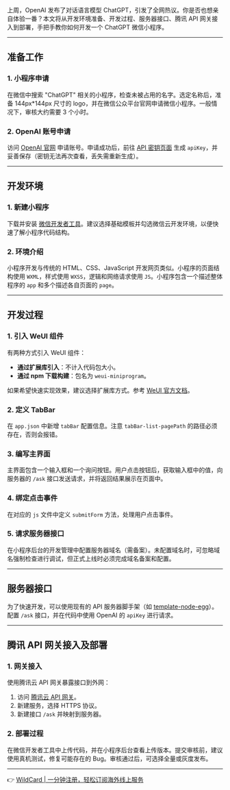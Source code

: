 上周，OpenAI 发布了对话语言模型 ChatGPT，引发了全网热议。你是否也想亲自体验一番？本文将从开发环境准备、开发过程、服务器接口、腾讯 API 网关接入到部署，手把手教你如何开发一个 ChatGPT 微信小程序。

---

## 准备工作

### 1. 小程序申请

在微信中搜索 "ChatGPT" 相关的小程序，检查未被占用的名字。选定名称后，准备 144px*144px 尺寸的 logo，并在微信公众平台官网申请微信小程序。一般情况下，审核大约需要 3 个小时。

### 2. OpenAI 账号申请

访问 [OpenAI 官网](https://openai.com/) 申请账号。申请成功后，前往 [API 密钥页面](https://beta.openai.com/account/api-keys) 生成 `apiKey`，并妥善保存（密钥无法再次查看，丢失需重新生成）。

---

## 开发环境

### 1. 新建小程序

下载并安装 [微信开发者工具](https://developers.weixin.qq.com/miniprogram/dev/devtools/download.html)。建议选择基础模板并勾选微信云开发环境，以便快速了解小程序代码结构。

### 2. 环境介绍

小程序开发与传统的 HTML、CSS、JavaScript 开发网页类似。小程序的页面结构使用 `WXML`，样式使用 `WXSS`，逻辑和网络请求使用 `JS`。小程序包含一个描述整体程序的 `app` 和多个描述各自页面的 `page`。

---

## 开发过程

### 1. 引入 WeUI 组件

有两种方式引入 WeUI 组件：
- **通过扩展库引入**：不计入代码包大小。
- **通过 npm 下载构建**：包名为 `weui-miniprogram`。

如果希望快速实现效果，建议选择扩展库方式。参考 [WeUI 官方文档](https://wechat-miniprogram.github.io/weui/docs/quickstart.html)。

### 2. 定义 TabBar

在 `app.json` 中新增 `tabBar` 配置信息。注意 `tabBar-list-pagePath` 的路径必须存在，否则会报错。

### 3. 编写主界面

主界面包含一个输入框和一个询问按钮。用户点击按钮后，获取输入框中的值，向服务器的 `/ask` 接口发送请求，并将返回结果展示在页面中。

### 4. 绑定点击事件

在对应的 `js` 文件中定义 `submitForm` 方法，处理用户点击事件。

### 5. 请求服务器接口

在小程序后台的开发管理中配置服务器域名（需备案）。未配置域名时，可忽略域名强制检查进行调试，但正式上线时必须完成域名备案和配置。

---

## 服务器接口

为了快速开发，可以使用现有的 API 服务器脚手架（如 [template-node-egg](https://github.com/wytxer/template-node-egg)）。配置 `/ask` 接口，并在代码中使用 OpenAI 的 `apiKey` 进行请求。

---

## 腾讯 API 网关接入及部署

### 1. 网关接入

使用腾讯云 API 网关暴露接口到外网：
1. 访问 [腾讯云 API 网关](https://console.cloud.tencent.com/apigateway/service?rid=1)。
2. 新建服务，选择 HTTPS 协议。
3. 新建接口 `/ask` 并映射到服务器。

### 2. 部署过程

在微信开发者工具中上传代码，并在小程序后台查看上传版本。提交审核前，建议使用真机测试，修复可能存在的 Bug。审核通过后，可选择全量或灰度发布。

---

👉 [WildCard | 一分钟注册，轻松订阅海外线上服务](https://bit.ly/bewildcard)